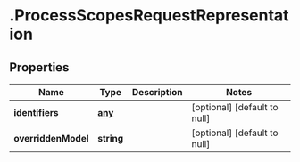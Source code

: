 # .ProcessScopesRequestRepresentation

## Properties
Name | Type | Description | Notes
------------ | ------------- | ------------- | -------------
**identifiers** | [**any**](ProcessScopeIdentifierRepresentation.md) |  | [optional] [default to null]
**overriddenModel** | **string** |  | [optional] [default to null]


